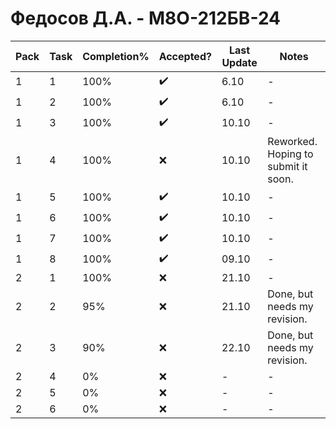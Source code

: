 # Федосов Д.А. - М8О-212БВ-24

| Pack | Task | Completion% | Accepted? | Last Update | Notes |
|---|---|---|---|---|---|
| 1 | 1 | 100% | ✔️ | 6.10 | - |
| 1 | 2 | 100% | ✔️ | 6.10 | - |
| 1 | 3 | 100% | ✔️ | 10.10 | - |
| 1 | 4 | 100% | ❌ | 10.10 | Reworked. Hoping to submit it soon. |
| 1 | 5 | 100% | ✔️ | 10.10 | - |
| 1 | 6 | 100% | ✔️ | 10.10 | - |
| 1 | 7 | 100% | ✔️ | 10.10 | - |
| 1 | 8 | 100% | ✔️ | 09.10 | - |
| 2 | 1 | 100% | ❌ | 21.10 | - |
| 2 | 2 | 95% | ❌ | 21.10 | Done, but needs my revision. |
| 2 | 3 | 90% | ❌ | 22.10 | Done, but needs my revision. |
| 2 | 4 | 0% | ❌ | - | - |
| 2 | 5 | 0% | ❌ | - | - |
| 2 | 6 | 0% | ❌ | - | - |